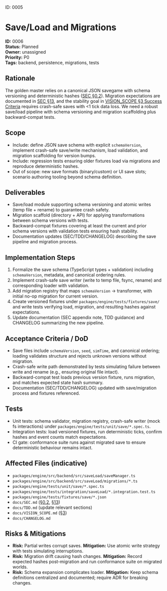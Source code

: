 ID: 0005
# Save/Load and Migrations

**ID:** 0006  
**Status:** Planned  
**Owner:** unassigned  
**Priority:** P0  
**Tags:** backend, persistence, migrations, tests

## Rationale
The golden master relies on a canonical JSON savegame with schema versioning and deterministic hashes ([SEC §0.2](../SEC.md#02-reference-test-simulation-golden-master)). Migration expectations are documented in [SEC §13](../SEC.md#13-migration-notes-from-legacy-to-re-reboot), and the stability goal in [VISION_SCOPE §3 Success Criteria](../VISION_SCOPE.md#3-success-criteria) requires crash-safe saves with <1 tick data loss. We need a robust save/load pipeline with schema versioning and migration scaffolding plus backward-compat tests.

## Scope
- Include: define JSON save schema with explicit `schemaVersion`, implement crash-safe save/write mechanism, load validation, and migration scaffolding for version bumps.
- Include: regression tests ensuring older fixtures load via migrations and reproduce deterministic hashes.
- Out of scope: new save formats (binary/custom) or UI save slots; scenario authoring tooling beyond schema definition.

## Deliverables
- Save/load module supporting schema versioning and atomic writes (temp file + rename) to guarantee crash safety.
- Migration scaffold (directory + API) for applying transformations between schema versions with tests.
- Backward-compat fixtures covering at least the current and prior schema versions with validation tests ensuring hash stability.
- Documentation updates (SEC/TDD/CHANGELOG) describing the save pipeline and migration process.

## Implementation Steps
1. Formalize the save schema (TypeScript types + validation) including `schemaVersion`, metadata, and canonical ordering rules.
2. Implement crash-safe save writer (write to temp file, fsync, rename) and corresponding loader with validation.
3. Add migration registry that maps `schemaVersion` → transformer, with initial no-op migration for current version.
4. Create versioned fixtures under `packages/engine/tests/fixtures/save/` and write tests verifying load, migration, and resulting hashes against expectations.
5. Update documentation (SEC appendix note, TDD guidance) and CHANGELOG summarizing the new pipeline.

## Acceptance Criteria / DoD
- Save files include `schemaVersion`, `seed`, `simTime`, and canonical ordering; loading validates structure and rejects unknown versions without migration.
- Crash-safe write path demonstrated by tests simulating failure between write and rename (e.g., ensuring original file intact).
- Backward-compat test loads previous version fixture, runs migration, and matches expected state hash summary.
- Documentation (SEC/TDD/CHANGELOG) updated with save/migration process and fixtures referenced.

## Tests
- Unit tests: schema validator, migration registry, crash-safe writer (mock fs interactions) under `packages/engine/tests/unit/save/*.spec.ts`.
- Integration tests: load versioned fixtures, run deterministic ticks, confirm hashes and event counts match expectations.
- CI gate: conformance suite runs against migrated save to ensure deterministic behaviour remains intact.

## Affected Files (indicative)
- `packages/engine/src/backend/src/saveLoad/saveManager.ts`
- `packages/engine/src/backend/src/saveLoad/migrations/*.ts`
- `packages/engine/tests/unit/save/*.spec.ts`
- `packages/engine/tests/integration/saveLoad/*.integration.test.ts`
- `packages/engine/tests/fixtures/save/*.json`
- `docs/SEC.md` ([§0.2](../SEC.md#02-reference-test-simulation-golden-master), [§13](../SEC.md#13-migration-notes-from-legacy-to-re-reboot))
- `docs/TDD.md` (update relevant sections)
- `docs/VISION_SCOPE.md` ([§3](../VISION_SCOPE.md#3-success-criteria))
- `docs/CHANGELOG.md`

## Risks & Mitigations
- **Risk:** Partial writes corrupt saves. **Mitigation:** Use atomic write strategy with tests simulating interruptions.
- **Risk:** Migration drift causing hash changes. **Mitigation:** Record expected hashes post-migration and run conformance suite on migrated worlds.
- **Risk:** Schema expansion complicates loader. **Mitigation:** Keep schema definitions centralized and documented; require ADR for breaking changes.
